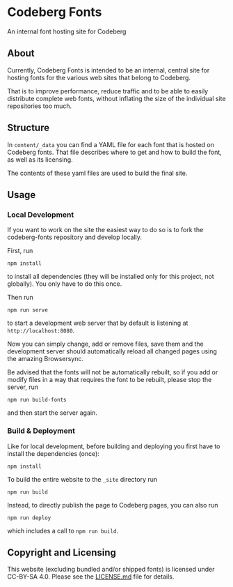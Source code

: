 # Codeberg Fonts
An internal font hosting site for Codeberg

## About
Currently, Codeberg Fonts is intended to be an internal, central site for hosting
fonts for the various web sites that belong to Codeberg.

That is to improve performance, reduce traffic and to be able to easily distribute
complete web fonts, without inflating the size of the individual site repositories
too much.


## Structure
In `content/_data` you can find a YAML file for each font that is hosted on Codeberg fonts.
That file describes where to get and how to build the font, as well as its licensing.

The contents of these yaml files are used to build the final site.


## Usage
### Local Development
If you want to work on the site the easiest way to do so is to fork the codeberg-fonts
repository and develop locally.

First, run

```npm install```

to install all dependencies (they will be installed only for this project, not globally).
You only have to do this once.

Then run

```npm run serve```

to start a development web server that by default is listening at `http://localhost:8080`.

Now you can simply change, add or remove files, save them and the development server
should automatically reload all changed pages using the amazing Browsersync.

Be advised that the fonts will not be automatically rebuilt, so if you add or modify files
in a way that requires the font to be rebuilt, please stop the server, run

```npm run build-fonts```

and then start the server again.

### Build & Deployment
Like for local development, before building and deploying you first have to install
the dependencies (once):

```npm install```

To build the entire website to the `_site` directory run

```npm run build```

Instead, to directly publish the page to Codeberg pages, you can also run

```npm run deploy```

which includes a call to `npm run build`.


## Copyright and Licensing
This website (excluding bundled and/or shipped fonts) is licensed under CC-BY-SA 4.0.
Please see the [LICENSE.md](LICENSE.md) file for details.